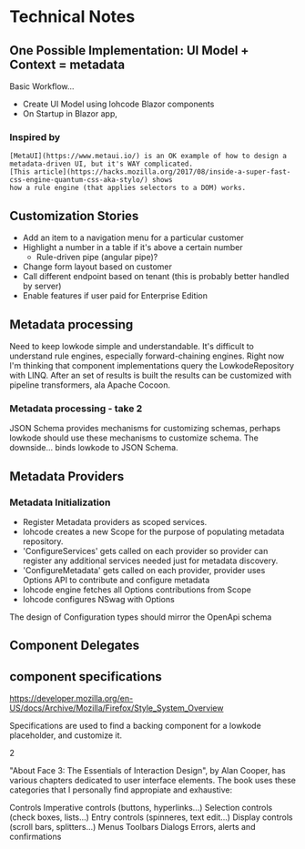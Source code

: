 ﻿# Technical Notes

## One Possible Implementation: UI Model + Context = metadata

Basic Workflow...
- Create UI Model using lohcode Blazor components
- On Startup in Blazor app, 

### Inspired by
	[MetaUI](https://www.metaui.io/) is an OK example of how to design a metadata-driven UI, but it's WAY complicated.
	[This article](https://hacks.mozilla.org/2017/08/inside-a-super-fast-css-engine-quantum-css-aka-stylo/) shows 
	how a rule engine (that applies selectors to a DOM) works.
	
## Customization Stories
- Add an item to a navigation menu for a particular customer
- Highlight a number in a table if it's above a certain number
	- Rule-driven pipe (angular pipe)?
- Change form layout based on customer
- Call different endpoint based on tenant (this is probably better handled by server)
- Enable features if user paid for Enterprise Edition

## Metadata processing
Need to keep lowkode simple and understandable.
It's difficult to understand rule engines, especially forward-chaining engines.
Right now I'm thinking that component implementations query the LowkodeRepository with LINQ.
After an set of results is built the results can be customized with pipeline transformers, ala Apache Cocoon.

### Metadata processing - take 2
JSON Schema provides mechanisms for customizing schemas, perhaps lowkode should use these mechanisms to customize schema.
The downside... binds lowkode to JSON Schema.

## Metadata Providers

### Metadata Initialization
+ Register Metadata providers as scoped services.
+ lohcode creates a new Scope for the purpose of populating metadata repository.
+ 'ConfigureServices' gets called on each provider so provider can register any additional services needed just for metadata discovery.
+ 'ConfigureMetadata' gets called on each provider, provider uses Options API to contribute and configure metadata
+ lohcode engine fetches all Options contributions from Scope
+ lohcode configures NSwag with Options

The design of Configuration types should mirror the OpenApi schema

## Component Delegates

## component specifications

https://developer.mozilla.org/en-US/docs/Archive/Mozilla/Firefox/Style_System_Overview

Specifications are used to find a backing component for a lowkode placeholder, and customize it.




2

"About Face 3: The Essentials of Interaction Design", by Alan Cooper, has various chapters dedicated to user interface elements. The book uses these categories that I personally find appropiate and exhaustive:

Controls
Imperative controls (buttons, hyperlinks...)
Selection controls (check boxes, lists...)
Entry controls (spinneres, text edit...)
Display controls (scroll bars, splitters...)
Menus
Toolbars
Dialogs
Errors, alerts and confirmations